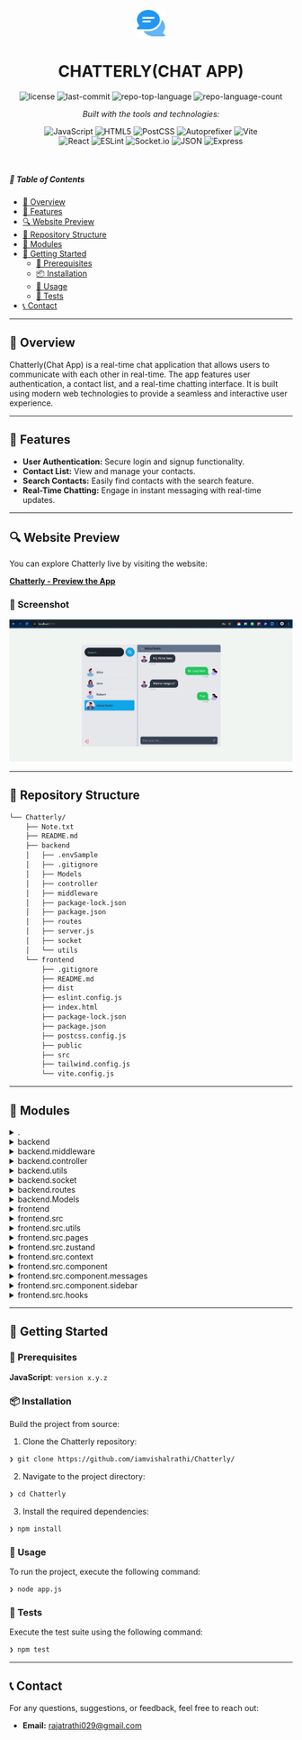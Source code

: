<p align="center">
  <img src="https://github.com/iamvishalrathi/Chatterly/blob/main/frontend/public/logo.png" width="50" alt="CHATTERLY-logo">
</p>
    <h1 align="center">CHATTERLY(CHAT APP)</h1>
<p align="center">
	<img src="https://img.shields.io/github/license/iamvishalrathi/Chatterly?style=flat&logo=opensourceinitiative&logoColor=white&color=0080ff" alt="license">
	<img src="https://img.shields.io/github/last-commit/iamvishalrathi/Chatterly?style=flat&logo=git&logoColor=white&color=0080ff" alt="last-commit">
	<img src="https://img.shields.io/github/languages/top/iamvishalrathi/Chatterly?style=flat&color=0080ff" alt="repo-top-language">
	<img src="https://img.shields.io/github/languages/count/iamvishalrathi/Chatterly?style=flat&color=0080ff" alt="repo-language-count">
</p>
<p align="center">
		<em>Built with the tools and technologies:</em>
</p>
<p align="center">
	<img src="https://img.shields.io/badge/JavaScript-F7DF1E.svg?style=flat&logo=JavaScript&logoColor=black" alt="JavaScript">
	<img src="https://img.shields.io/badge/HTML5-E34F26.svg?style=flat&logo=HTML5&logoColor=white" alt="HTML5">
	<img src="https://img.shields.io/badge/PostCSS-DD3A0A.svg?style=flat&logo=PostCSS&logoColor=white" alt="PostCSS">
	<img src="https://img.shields.io/badge/Autoprefixer-DD3735.svg?style=flat&logo=Autoprefixer&logoColor=white" alt="Autoprefixer">
	<img src="https://img.shields.io/badge/Vite-646CFF.svg?style=flat&logo=Vite&logoColor=white" alt="Vite">
	<br>
	<img src="https://img.shields.io/badge/React-61DAFB.svg?style=flat&logo=React&logoColor=black" alt="React">
	<img src="https://img.shields.io/badge/ESLint-4B32C3.svg?style=flat&logo=ESLint&logoColor=white" alt="ESLint">
	<img src="https://img.shields.io/badge/Socket.io-010101.svg?style=flat&logo=socketdotio&logoColor=white" alt="Socket.io">
	<img src="https://img.shields.io/badge/JSON-000000.svg?style=flat&logo=JSON&logoColor=white" alt="JSON">
	<img src="https://img.shields.io/badge/Express-000000.svg?style=flat&logo=Express&logoColor=white" alt="Express">
</p>

<br>

##### 🔗 Table of Contents

- [📍 Overview](#-overview)
- [👾 Features](#-features)
- [🔍 Website Preview](#-website-preview)
- [📂 Repository Structure](#-repository-structure)
- [🧩 Modules](#-modules)
- [🚀 Getting Started](#-getting-started)
    - [🔖 Prerequisites](#-prerequisites)
    - [📦 Installation](#-installation)
    - [🤖 Usage](#-usage)
    - [🧪 Tests](#-tests)
- [📞 Contact](#-contact)
  
---

## 📍 Overview

Chatterly(Chat App) is a real-time chat application that allows users to communicate with each other in real-time. The app features user authentication, a contact list, and a real-time chatting interface. It is built using modern web technologies to provide a seamless and interactive user experience.

---

## 👾 Features

- **User Authentication:** Secure login and signup functionality.
- **Contact List:** View and manage your contacts.
- **Search Contacts:** Easily find contacts with the search feature.
- **Real-Time Chatting:** Engage in instant messaging with real-time updates.

---

## 🔍 Website Preview

You can explore Chatterly live by visiting the website:

[**Chatterly - Preview the App**](https://chatterly-hp0h.onrender.com)

### 📸 Screenshot
![image](https://github.com/iamvishalrathi/Chatterly/blob/main/frontend/src/assets/sns.png)

---

## 📂 Repository Structure

```sh
└── Chatterly/
    ├── Note.txt
    ├── README.md
    ├── backend
    │   ├── .envSample
    │   ├── .gitignore
    │   ├── Models
    │   ├── controller
    │   ├── middleware
    │   ├── package-lock.json
    │   ├── package.json
    │   ├── routes
    │   ├── server.js
    │   ├── socket
    │   └── utils
    └── frontend
        ├── .gitignore
        ├── README.md
        ├── dist
        ├── eslint.config.js
        ├── index.html
        ├── package-lock.json
        ├── package.json
        ├── postcss.config.js
        ├── public
        ├── src
        ├── tailwind.config.js
        └── vite.config.js
```

---

## 🧩 Modules

<details closed><summary>.</summary>

| File | Summary |
| --- | --- |
| [Note.txt](https://github.com/iamvishalrathi/Chatterly/blob/main/Note.txt) | <code>❯ REPLACE-ME</code> |

</details>

<details closed><summary>backend</summary>

| File | Summary |
| --- | --- |
| [server.js](https://github.com/iamvishalrathi/Chatterly/blob/main/backend/server.js) | <code>❯ REPLACE-ME</code> |
| [package.json](https://github.com/iamvishalrathi/Chatterly/blob/main/backend/package.json) | <code>❯ REPLACE-ME</code> |
| [.envSample](https://github.com/iamvishalrathi/Chatterly/blob/main/backend/.envSample) | <code>❯ REPLACE-ME</code> |
| [package-lock.json](https://github.com/iamvishalrathi/Chatterly/blob/main/backend/package-lock.json) | <code>❯ REPLACE-ME</code> |

</details>

<details closed><summary>backend.middleware</summary>

| File | Summary |
| --- | --- |
| [verifyToken.js](https://github.com/iamvishalrathi/Chatterly/blob/main/backend/middleware/verifyToken.js) | <code>❯ REPLACE-ME</code> |

</details>

<details closed><summary>backend.controller</summary>

| File | Summary |
| --- | --- |
| [user.controller.js](https://github.com/iamvishalrathi/Chatterly/blob/main/backend/controller/user.controller.js) | <code>❯ REPLACE-ME</code> |
| [auth.controller.js](https://github.com/iamvishalrathi/Chatterly/blob/main/backend/controller/auth.controller.js) | <code>❯ REPLACE-ME</code> |
| [message.controller.js](https://github.com/iamvishalrathi/Chatterly/blob/main/backend/controller/message.controller.js) | <code>❯ REPLACE-ME</code> |

</details>

<details closed><summary>backend.utils</summary>

| File | Summary |
| --- | --- |
| [error.js](https://github.com/iamvishalrathi/Chatterly/blob/main/backend/utils/error.js) | <code>❯ REPLACE-ME</code> |

</details>

<details closed><summary>backend.socket</summary>

| File | Summary |
| --- | --- |
| [socket.js](https://github.com/iamvishalrathi/Chatterly/blob/main/backend/socket/socket.js) | <code>❯ REPLACE-ME</code> |

</details>

<details closed><summary>backend.routes</summary>

| File | Summary |
| --- | --- |
| [message.routes.js](https://github.com/iamvishalrathi/Chatterly/blob/main/backend/routes/message.routes.js) | <code>❯ REPLACE-ME</code> |
| [auth.routes.js](https://github.com/iamvishalrathi/Chatterly/blob/main/backend/routes/auth.routes.js) | <code>❯ REPLACE-ME</code> |
| [user.routes.js](https://github.com/iamvishalrathi/Chatterly/blob/main/backend/routes/user.routes.js) | <code>❯ REPLACE-ME</code> |

</details>

<details closed><summary>backend.Models</summary>

| File | Summary |
| --- | --- |
| [user.model.js](https://github.com/iamvishalrathi/Chatterly/blob/main/backend/Models/user.model.js) | <code>❯ REPLACE-ME</code> |
| [conversation.model.js](https://github.com/iamvishalrathi/Chatterly/blob/main/backend/Models/conversation.model.js) | <code>❯ REPLACE-ME</code> |
| [message.model.js](https://github.com/iamvishalrathi/Chatterly/blob/main/backend/Models/message.model.js) | <code>❯ REPLACE-ME</code> |

</details>

<details closed><summary>frontend</summary>

| File | Summary |
| --- | --- |
| [index.html](https://github.com/iamvishalrathi/Chatterly/blob/main/frontend/index.html) | <code>❯ REPLACE-ME</code> |
| [postcss.config.js](https://github.com/iamvishalrathi/Chatterly/blob/main/frontend/postcss.config.js) | <code>❯ REPLACE-ME</code> |
| [vite.config.js](https://github.com/iamvishalrathi/Chatterly/blob/main/frontend/vite.config.js) | <code>❯ REPLACE-ME</code> |
| [package.json](https://github.com/iamvishalrathi/Chatterly/blob/main/frontend/package.json) | <code>❯ REPLACE-ME</code> |
| [eslint.config.js](https://github.com/iamvishalrathi/Chatterly/blob/main/frontend/eslint.config.js) | <code>❯ REPLACE-ME</code> |
| [tailwind.config.js](https://github.com/iamvishalrathi/Chatterly/blob/main/frontend/tailwind.config.js) | <code>❯ REPLACE-ME</code> |
| [package-lock.json](https://github.com/iamvishalrathi/Chatterly/blob/main/frontend/package-lock.json) | <code>❯ REPLACE-ME</code> |

</details>

<details closed><summary>frontend.src</summary>

| File | Summary |
| --- | --- |
| [App.jsx](https://github.com/iamvishalrathi/Chatterly/blob/main/frontend/src/App.jsx) | <code>❯ REPLACE-ME</code> |
| [index.css](https://github.com/iamvishalrathi/Chatterly/blob/main/frontend/src/index.css) | <code>❯ REPLACE-ME</code> |
| [main.jsx](https://github.com/iamvishalrathi/Chatterly/blob/main/frontend/src/main.jsx) | <code>❯ REPLACE-ME</code> |

</details>

<details closed><summary>frontend.src.utils</summary>

| File | Summary |
| --- | --- |
| [formatTime.js](https://github.com/iamvishalrathi/Chatterly/blob/main/frontend/src/utils/formatTime.js) | <code>❯ REPLACE-ME</code> |

</details>

<details closed><summary>frontend.src.pages</summary>

| File | Summary |
| --- | --- |
| [Login.jsx](https://github.com/iamvishalrathi/Chatterly/blob/main/frontend/src/pages/Login.jsx) | <code>❯ REPLACE-ME</code> |
| [SignUp.jsx](https://github.com/iamvishalrathi/Chatterly/blob/main/frontend/src/pages/SignUp.jsx) | <code>❯ REPLACE-ME</code> |
| [Home.jsx](https://github.com/iamvishalrathi/Chatterly/blob/main/frontend/src/pages/Home.jsx) | <code>❯ REPLACE-ME</code> |

</details>

<details closed><summary>frontend.src.zustand</summary>

| File | Summary |
| --- | --- |
| [useConversation.js](https://github.com/iamvishalrathi/Chatterly/blob/main/frontend/src/zustand/useConversation.js) | <code>❯ REPLACE-ME</code> |

</details>

<details closed><summary>frontend.src.context</summary>

| File | Summary |
| --- | --- |
| [SocketContext.jsx](https://github.com/iamvishalrathi/Chatterly/blob/main/frontend/src/context/SocketContext.jsx) | <code>❯ REPLACE-ME</code> |
| [AuthContext.jsx](https://github.com/iamvishalrathi/Chatterly/blob/main/frontend/src/context/AuthContext.jsx) | <code>❯ REPLACE-ME</code> |

</details>

<details closed><summary>frontend.src.component</summary>

| File | Summary |
| --- | --- |
| [GenderCheckbox.jsx](https://github.com/iamvishalrathi/Chatterly/blob/main/frontend/src/component/GenderCheckbox.jsx) | <code>❯ REPLACE-ME</code> |

</details>

<details closed><summary>frontend.src.component.messages</summary>

| File | Summary |
| --- | --- |
| [MessageContainer.jsx](https://github.com/iamvishalrathi/Chatterly/blob/main/frontend/src/component/messages/MessageContainer.jsx) | <code>❯ REPLACE-ME</code> |
| [Message.jsx](https://github.com/iamvishalrathi/Chatterly/blob/main/frontend/src/component/messages/Message.jsx) | <code>❯ REPLACE-ME</code> |
| [Messages.jsx](https://github.com/iamvishalrathi/Chatterly/blob/main/frontend/src/component/messages/Messages.jsx) | <code>❯ REPLACE-ME</code> |
| [MessageInput.jsx](https://github.com/iamvishalrathi/Chatterly/blob/main/frontend/src/component/messages/MessageInput.jsx) | <code>❯ REPLACE-ME</code> |

</details>

<details closed><summary>frontend.src.component.sidebar</summary>

| File | Summary |
| --- | --- |
| [LogoutButton.jsx](https://github.com/iamvishalrathi/Chatterly/blob/main/frontend/src/component/sidebar/LogoutButton.jsx) | <code>❯ REPLACE-ME</code> |
| [SearchInput.jsx](https://github.com/iamvishalrathi/Chatterly/blob/main/frontend/src/component/sidebar/SearchInput.jsx) | <code>❯ REPLACE-ME</code> |
| [Conversation.jsx](https://github.com/iamvishalrathi/Chatterly/blob/main/frontend/src/component/sidebar/Conversation.jsx) | <code>❯ REPLACE-ME</code> |
| [Coversations.jsx](https://github.com/iamvishalrathi/Chatterly/blob/main/frontend/src/component/sidebar/Coversations.jsx) | <code>❯ REPLACE-ME</code> |
| [Sidebar.jsx](https://github.com/iamvishalrathi/Chatterly/blob/main/frontend/src/component/sidebar/Sidebar.jsx) | <code>❯ REPLACE-ME</code> |

</details>

<details closed><summary>frontend.src.hooks</summary>

| File | Summary |
| --- | --- |
| [useLogout.js](https://github.com/iamvishalrathi/Chatterly/blob/main/frontend/src/hooks/useLogout.js) | <code>❯ REPLACE-ME</code> |
| [useGetConversations.js](https://github.com/iamvishalrathi/Chatterly/blob/main/frontend/src/hooks/useGetConversations.js) | <code>❯ REPLACE-ME</code> |
| [useLogin.js](https://github.com/iamvishalrathi/Chatterly/blob/main/frontend/src/hooks/useLogin.js) | <code>❯ REPLACE-ME</code> |
| [useSignup.js](https://github.com/iamvishalrathi/Chatterly/blob/main/frontend/src/hooks/useSignup.js) | <code>❯ REPLACE-ME</code> |
| [useSendMessage.js](https://github.com/iamvishalrathi/Chatterly/blob/main/frontend/src/hooks/useSendMessage.js) | <code>❯ REPLACE-ME</code> |
| [useGetMessages.js](https://github.com/iamvishalrathi/Chatterly/blob/main/frontend/src/hooks/useGetMessages.js) | <code>❯ REPLACE-ME</code> |
| [useListenMessages.js](https://github.com/iamvishalrathi/Chatterly/blob/main/frontend/src/hooks/useListenMessages.js) | <code>❯ REPLACE-ME</code> |

</details>

---

## 🚀 Getting Started

### 🔖 Prerequisites

**JavaScript**: `version x.y.z`

### 📦 Installation

Build the project from source:

1. Clone the Chatterly repository:
```sh
❯ git clone https://github.com/iamvishalrathi/Chatterly/
```

2. Navigate to the project directory:
```sh
❯ cd Chatterly
```

3. Install the required dependencies:
```sh
❯ npm install
```

### 🤖 Usage

To run the project, execute the following command:

```sh
❯ node app.js
```

### 🧪 Tests

Execute the test suite using the following command:

```sh
❯ npm test
```

---

## **📞 Contact**
For any questions, suggestions, or feedback, feel free to reach out:
- **Email:** [rajatrathi029@gmail.com](mailto:rajatrathi029@gmail.com)
